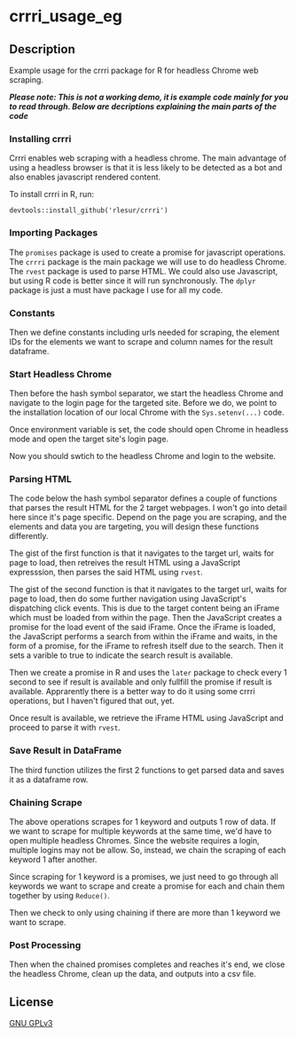# crrri_usage_eg
## Description
Example usage for the crrri package for R for headless Chrome web scraping.

***Please note: This is not a working demo, it is example code mainly for you to read through.
Below are decriptions explaining the main parts of the code***

### Installing crrri
Crrri enables web scraping with a headless chrome. The main advantage of using a headless browser is that it is less likely to be detected as a bot and also enables javascript rendered content.

To install crrri in R, run:
```
devtools::install_github('rlesur/crrri')
```

### Importing Packages
The `promises` package is used to create a promise for javascript operations.
The `crrri` package is the main package we will use to do headless Chrome.
The `rvest` package is used to parse HTML. We could also use Javascript, but using R code is better since it will run synchronously.
The `dplyr` package is just a must have package I use for all my code.

### Constants
Then we define constants including urls needed for scraping, the element IDs for the elements we want to scrape and column names for the result dataframe.

### Start Headless Chrome
Then before the hash symbol separator, we start the headless Chrome and navigate to the login page for the targeted site.
Before we do, we point to the installation location of our local Chrome with the `Sys.setenv(...)` code.

Once environment variable is set, the code should open Chrome in headless mode and open the target site's login page.

Now you should swtich to the headless Chrome and login to the website.

### Parsing HTML
The code below the hash symbol separator defines a couple of functions that parses the result HTML for the 2 target webpages.
I won't go into detail here since it's page specific. Depend on the page you are scraping, and the elements and data you are targeting, you will design these functions differently.

The gist of the first function is that it navigates to the target url, waits for page to load, then retreives the result HTML using a JavaScript expresssion, then parses the said HTML using `rvest`.

The gist of the second function is that it navigates to the target url, waits for page to load, then do some further navigation using JavaScript's dispatching click events. This is due to the target content being an iFrame which must be loaded from within the page. Then the JavaScript creates a promise for the load event of the said iFrame. Once the iFrame is loaded, the JavaScript performs a search from within the iFrame and waits, in the form of a promise, for the iFrame to refresh itself due to the search. Then it sets a varible to true to indicate the search result is available.

Then we create a promise in R and uses the `later` package to check every 1 second to see if result is available and only fullfill the promise if result is available. Apprarently there is a better way to do it using some crrri operations, but I haven't figured that out, yet.

Once result is available, we retrieve the iFrame HTML using JavaScript and proceed to parse it with `rvest`.

### Save Result in DataFrame
The third function utilizes the first 2 functions to get parsed data and saves it as a dataframe row.

### Chaining Scrape
The above operations scrapes for 1 keyword and outputs 1 row of data. If we want to scrape for multiple keywords at the same time, we'd have to open multiple headless Chromes. Since the website requires a login, multiple logins may not be allow. So, instead, we chain the scraping of each keyword 1 after another.

Since scraping for 1 keyword is a promises, we just need to go through all keywords we want to scrape and create a promise for each and chain them together by using `Reduce()`.

Then we check to only using chaining if there are more than 1 keyword we want to scrape.

### Post Processing
Then when the chained promises completes and reaches it's end, we close the headless Chrome, clean up the data, and outputs into a csv file.

## License

[GNU GPLv3](https://choosealicense.com/licenses/gpl-3.0/)
